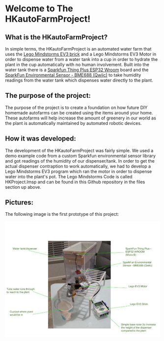 # Welcome to The HKautoFarmProject!

## What is the HKautoFarmProject?

In simple terms, the HKautoFarmProject is an automated water farm that uses the <a href="https://education.lego.com/en-us/products/lego-mindstorms-education-ev3-intelligent-brick/45500">Lego Mindstorms EV3 brick</a> and a Lego Mindstorms EV3 Motor in order to dispense water from a water tank into a cup in order to hydrate the plant in the cup automatically with no human involvement. Built into the water tank there is a <a href="https://www.sparkfun.com/products/15663">Sparkfun Thing Plus ESP32 Wroom</a> board and the <a href="https://www.sparkfun.com/products/19096">SparkFun Environmental Sensor - BME688 (Qwiic)</a> to take humidity readings from the water tank which dispenses water directly to the plant. 

## The purpose of the project:

The purpose of the project is to create a foundation on how future DIY homemade autofarms can be created using the items around your home. These autofarms will help increase the amount of greenery in our world as the plant is automatically maintained by automated robotic devices.


## How it was developed:

The development of the HKautoFarmProject was fairly simple. We used a demo example code from a custom Sparkfun environmental sensor library and got readings of the humidity of our dispenser/tank. In order to get the actual dispenser contraption to work automatically, we had to develop a Lego Mindstorms EV3 program which ran the motor in order to dispense water into the plant's pot. The Lego Mindstorms Code is called HKProject.lmsp and can be found in this Github repository in the files section up above.


## Pictures:


The following image is the first prototype of this project:

<img src="https://github.com/testUser453/HKautoFarmProject/blob/main/HkpictureImg.jpg?raw=true" alt="HkpictureImg">










